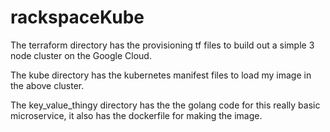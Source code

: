 # rackspaceKube

The terraform directory has the provisioning tf files to build out a simple 3 node cluster on the Google Cloud.

The kube directory has the kubernetes manifest files to load my image in the above cluster.

The key_value_thingy directory has the the golang code for this really basic microservice, 
it also has the dockerfile for making the image.

